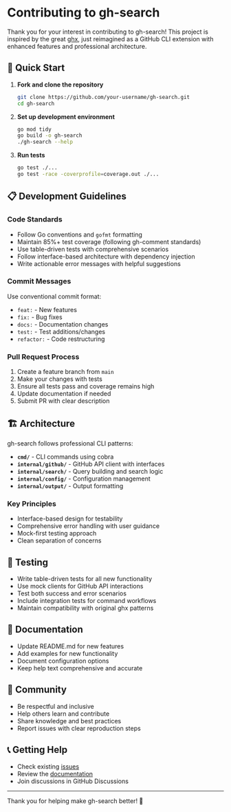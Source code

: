# Contributing to gh-search

Thank you for your interest in contributing to gh-search! This project is inspired by the great [ghx](https://github.com/johnlindquist/ghx), just reimagined as a GitHub CLI extension with enhanced features and professional architecture.

## 🚀 Quick Start

1. **Fork and clone the repository**
   ```bash
   git clone https://github.com/your-username/gh-search.git
   cd gh-search
   ```

2. **Set up development environment**
   ```bash
   go mod tidy
   go build -o gh-search
   ./gh-search --help
   ```

3. **Run tests**
   ```bash
   go test ./...
   go test -race -coverprofile=coverage.out ./...
   ```

## 📋 Development Guidelines

### Code Standards
- Follow Go conventions and `gofmt` formatting
- Maintain 85%+ test coverage (following gh-comment standards)
- Use table-driven tests with comprehensive scenarios
- Follow interface-based architecture with dependency injection
- Write actionable error messages with helpful suggestions

### Commit Messages
Use conventional commit format:
- `feat:` - New features
- `fix:` - Bug fixes  
- `docs:` - Documentation changes
- `test:` - Test additions/changes
- `refactor:` - Code restructuring

### Pull Request Process
1. Create a feature branch from `main`
2. Make your changes with tests
3. Ensure all tests pass and coverage remains high
4. Update documentation if needed
5. Submit PR with clear description

## 🏗️ Architecture

gh-search follows professional CLI patterns:

- **`cmd/`** - CLI commands using cobra
- **`internal/github/`** - GitHub API client with interfaces
- **`internal/search/`** - Query building and search logic
- **`internal/config/`** - Configuration management
- **`internal/output/`** - Output formatting

### Key Principles
- Interface-based design for testability
- Comprehensive error handling with user guidance
- Mock-first testing approach
- Clean separation of concerns

## 🧪 Testing

- Write table-driven tests for all new functionality
- Use mock clients for GitHub API interactions
- Test both success and error scenarios
- Include integration tests for command workflows
- Maintain compatibility with original ghx patterns

## 📖 Documentation

- Update README.md for new features
- Add examples for new functionality
- Document configuration options
- Keep help text comprehensive and accurate

## 🤝 Community

- Be respectful and inclusive
- Help others learn and contribute
- Share knowledge and best practices
- Report issues with clear reproduction steps

## 📞 Getting Help

- Check existing [issues](https://github.com/silouanwright/gh-search/issues)
- Review the [documentation](docs/)
- Join discussions in GitHub Discussions

---

Thank you for helping make gh-search better! 🙏